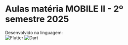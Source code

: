 # Aulas matéria MOBILE II - 2º semestre 2025

Desenvolvido na linguagem: <br>
![Flutter](https://img.shields.io/badge/Flutter-02569B?logo=flutter&logoColor=white)
![Dart](https://img.shields.io/badge/Dart-0175C2?logo=dart&logoColor=white)
